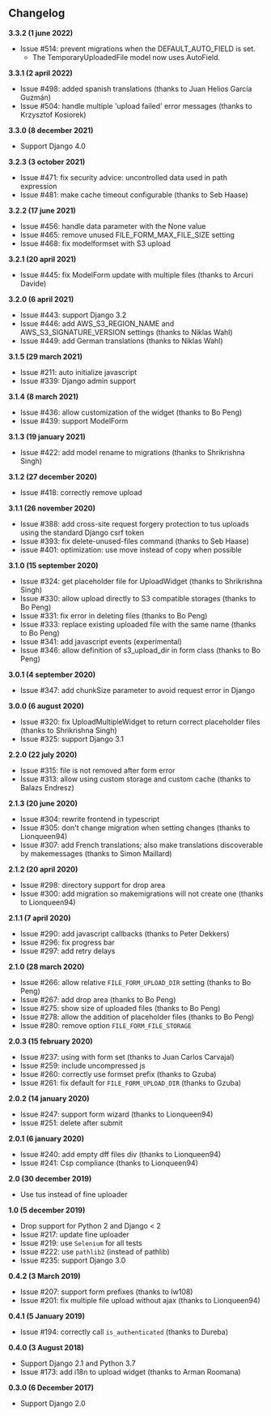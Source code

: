## Changelog

**3.3.2 (1 june 2022)**

- Issue #514: prevent migrations when the DEFAULT_AUTO_FIELD is set.
  - The TemporaryUploadedFile model now uses AutoField.

**3.3.1 (2 april 2022)**

- Issue #498: added spanish translations (thanks to Juan Helios García Guzmán)
- Issue #504: handle multiple 'upload failed' error messages (thanks to Krzysztof Kosiorek)

**3.3.0 (8 december 2021)**

- Support Django 4.0

**3.2.3 (3 october 2021)**

- Issue #471: fix security advice: uncontrolled data used in path expression
- Issue #481: make cache timeout configurable (thanks to Seb Haase)

**3.2.2 (17 june 2021)**

- Issue #456: handle data parameter with the None value
- Issue #465: remove unused FILE_FORM_MAX_FILE_SIZE setting
- Issue #468: fix modelformset with S3 upload

**3.2.1 (20 april 2021)**

- Issue #445: fix ModelForm update with multiple files (thanks to Arcuri Davide)

**3.2.0 (6 april 2021)**

- Issue #443: support Django 3.2
- Issue #446: add AWS_S3_REGION_NAME and AWS_S3_SIGNATURE_VERSION settings (thanks to Niklas Wahl)
- Issue #449: add German translations (thanks to Niklas Wahl)

**3.1.5 (29 march 2021)**

- Issue #211: auto initialize javascript
- Issue #339: Django admin support

**3.1.4 (8 march 2021)**

- Issue #436: allow customization of the widget (thanks to Bo Peng)
- Issue #439: support ModelForm

**3.1.3 (19 january 2021)**

- Issue #422: add model rename to migrations (thanks to Shrikrishna Singh)

**3.1.2 (27 december 2020)**

- Issue #418: correctly remove upload

**3.1.1 (26 november 2020)**

- Issue #388: add cross-site request forgery protection to tus uploads using the standard Django csrf token
- Issue #393: fix delete-unused-files command (thanks to Seb Haase)
- issue #401: optimization: use move instead of copy when possible

**3.1.0 (15 september 2020)**

- Issue #324: get placeholder file for UploadWidget (thanks to Shrikrishna Singh)
- Issue #330: allow upload directly to S3 compatible storages (thanks to Bo Peng)
- Issue #331: fix error in deleting files (thanks to Bo Peng)
- Issue #333: replace existing uploaded file with the same name (thanks to Bo Peng)
- Issue #341: add javascript events (experimental)
- Issue #346: allow definition of s3_upload_dir in form class (thanks to Bo Peng)

**3.0.1 (4 september 2020)**

- Issue #347: add chunkSize parameter to avoid request error in Django

**3.0.0 (6 august 2020)**

- Issue #320: fix UploadMultipleWidget to return correct placeholder files (thanks to Shrikrishna Singh)
- Issue #325: support Django 3.1

**2.2.0 (22 july 2020)**

- Issue #315: file is not removed after form error
- Issue #313: allow using custom storage and custom cache (thanks to Balazs Endresz)

**2.1.3 (20 june 2020)**

- Issue #304: rewrite frontend in typescript
- Issue #305: don't change migration when setting changes (thanks to Lionqueen94)
- Issue #307: add French translations; also make translations discoverable by makemessages (thanks to Simon Maillard)

**2.1.2 (20 april 2020)**

- Issue #298: directory support for drop area
- Issue #300: add migration so makemigrations will not create one (thanks to Lionqueen94)

**2.1.1 (7 april 2020)**

- Issue #290: add javascript callbacks (thanks to Peter Dekkers)
- Issue #296: fix progress bar
- Issue #297: add retry delays

**2.1.0 (28 march 2020)**

- Issue #266: allow relative `FILE_FORM_UPLOAD_DIR` setting (thanks to Bo Peng)
- Issue #267: add drop area (thanks to Bo Peng)
- Issue #275: show size of uploaded files (thanks to Bo Peng)
- Issue #278: allow the addition of placeholder files (thanks to Bo Peng)
- Issue #280: remove option `FILE_FORM_FILE_STORAGE`

**2.0.3 (15 february 2020)**

- Issue #237: using with form set (thanks to Juan Carlos Carvajal)
- Issue #259: include uncompressed js
- Issue #260: correctly use formset prefix (thanks to Gzuba)
- Issue #261: fix default for `FILE_FORM_UPLOAD_DIR` (thanks to Gzuba)

**2.0.2 (14 january 2020)**

- Issue #247: support form wizard (thanks to Lionqueen94)
- Issue #251: delete after submit

**2.0.1 (6 january 2020)**

- Issue #240: add empty dff files div (thanks to Lionqueen94)
- Issue #241: Csp compliance (thanks to Lionqueen94)

**2.0 (30 december 2019)**

- Use tus instead of fine uploader

**1.0 (5 december 2019)**

- Drop support for Python 2 and Django < 2
- Issue #217: update fine uploader
- Issue #219: use `Selenium` for all tests
- Issue #222: use `pathlib2` (instead of pathlib)
- Issue #235: support Django 3.0

**0.4.2 (3 March 2019)**

- Issue #207: support form prefixes (thanks to Iw108)
- Issue #201: fix multiple file upload without ajax (thanks to Lionqueen94)

**0.4.1 (5 January 2019)**

- Issue #194: correctly call `is_authenticated` (thanks to Dureba)

**0.4.0 (3 August 2018)**

- Support Django 2.1 and Python 3.7
- Issue #173: add i18n to upload widget (thanks to Arman Roomana)

**0.3.0 (6 December 2017)**

- Support Django 2.0
